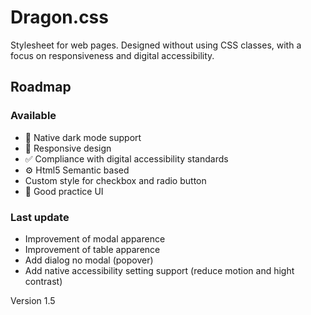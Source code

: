 # Dragon.css
Stylesheet for web pages. Designed without using CSS classes, with a focus on responsiveness and digital accessibility. 

## Roadmap
### Available
- 🌙 Native dark mode support
- 📱 Responsive design
- ✅ Compliance with digital accessibility standards
- ⚙️  Html5 Semantic based
- Custom style for checkbox and radio button
- 🎨 Good practice UI

### Last update
- Improvement of modal apparence
- Improvement of table apparence
- Add dialog no modal (popover)
- Add native accessibility setting support (reduce motion and hight contrast)


Version 1.5